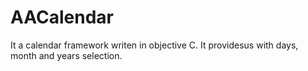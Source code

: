 # AACalendar
It a calendar framework writen in objective C. It providesus with days, month and years selection.
